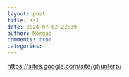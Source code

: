 ```yaml
---
layout: post
title: ss1
date: 2024-07-02 22:39
author: Morgao
comments: true
categories: 
---
```

<a href="https://sites.google.com/site/ghunterp/">https://sites.google.com/site/ghunterp/</a>

